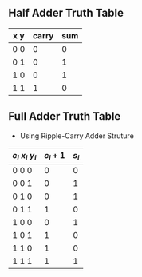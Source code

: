 ## Half Adder Truth Table
| x  y | carry | sum |
|------|---|---|
| 0  0 | 0 | 0 |
| 0  1 | 0 | 1 |
| 1  0 | 0 | 1 |
| 1  1 | 1 | 0 |

## Full Adder Truth Table
- Using Ripple-Carry Adder Struture

| ${c_i \ x_i \ y_i}$ | ${c_i + 1}$ | ${s_i}$ |
|---|-|-|
| 0 0 0 | 0 | 0 |
| 0 0 1 | 0 | 1 |
| 0 1 0 | 0 | 1 |
| 0 1 1 | 1 | 0 |
| 1 0 0 | 0 | 1 |
| 1 0 1 | 1 | 0 |
| 1 1 0 | 1 | 0 |
| 1 1 1 | 1 | 1 |
